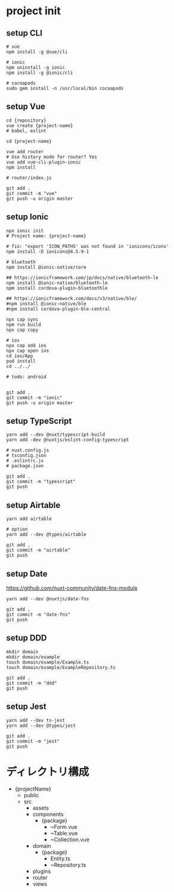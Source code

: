 # project init
## setup CLI
```
# vue
npm install -g @vue/cli

# ionic
npm uninstall -g ionic
npm install -g @ionic/cli

# cocoapods
sudo gem install -n /usr/local/bin cocoapods
```

## setup Vue
```
cd {repository}
vue create {project-name}
# babel, eslint

cd {project-name}

vue add router
# Use history mode for router? Yes
vue add vue-cli-plugin-ionic
npm install

# router/index.js

git add .
git commit -m "vue"
git push -u origin master
```

## setup Ionic
```
npx ionic init
# Project name: {project-name}

# fix: "export 'ICON_PATHS' was not found in 'ionicons/icons'
npm install -D ionicons@4.5.9-1

# bluetooth
npm install @ionic-native/core

## https://ionicframework.com/jp/docs/native/bluetooth-le
npm install @ionic-native/bluetooth-le
npm install cordova-plugin-bluetoothle

## https://ionicframework.com/docs/v3/native/ble/
#npm install @ionic-native/ble
#npm install cordova-plugin-ble-central

npx cap sync
npm run build
npx cap copy

# ios
npx cap add ios
npx cap open ios
cd ios/App
pod install
cd ../../

# todo: android


git add .
git commit -m "ionic"
git push -u origin master
```

## setup TypeScript
```
yarn add --dev @nuxt/typescript-build
yarn add -dev @nuxtjs/eslint-config-typescript

# nuxt.config.js
# tsconfig.json
# .eslintrc.js
# package.json

git add .
git commit -m "typescript"
git push
```


## setup Airtable
```
yarn add airtable

# option
yarn add --dev @types/airtable

git add .
git commit -m "airtable"
git push
```

## setup Date
https://github.com/nuxt-community/date-fns-module

```
yarn add --dev @nuxtjs/date-fns

git add .
git commit -m "date-fns"
git push
```

## setup DDD
```
mkdir domain
mkdir domain/example
touch domain/example/Example.ts
touch domain/example/ExampleRepository.ts

git add .
git commit -m "ddd"
git push
```

## setup Jest
```
yarn add --dev ts-jest
yarn add --dev @types/jest

git add .
git commit -m "jest"
git push
```

# ディレクトリ構成
- {projectName}
  - public
  - src
    - assets
    - components
      - {package}
        - ~Form.vue
        - ~Table.vue
        - ~Collection.vue
    - domain
      - {package}
        - Entity.ts
        - ~Repository.ts
    - plugins
    - router
    - views

